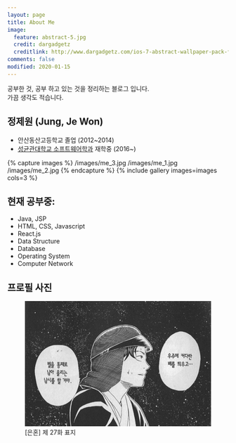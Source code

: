 ```yaml
---
layout: page
title: About Me
image:
  feature: abstract-5.jpg
  credit: dargadgetz
  creditlink: http://www.dargadgetz.com/ios-7-abstract-wallpaper-pack-for-iphone-5-and-ipod-touch-retina/
comments: false
modified: 2020-01-15
---
```

공부한 것, 공부 하고 있는 것을 정리하는 블로그 입니다.  
가끔 생각도 적습니다.

## 정제원 (Jung, Je Won)

* 안산동산고등학교 졸업 (2012~2014)
* [성균관대학교 소프트웨어학과](https://cs.skku.edu) 재학중 (2016~)

{% capture images %}
    /images/me_3.jpg
    /images/me_1.jpg
    /images/me_2.jpg
{% endcapture %}
{% include gallery images=images cols=3 %}

## 현재 공부중:

* Java, JSP
* HTML, CSS, Javascript
* React.js
* Data Structure
* Database
* Operating System
* Computer Network

## 프로필 사진

<figure>
    <img src="/images/profile.PNG" alt="">
    <figcaption>[은혼] 제 27화 표지</figcaption>
</figure>